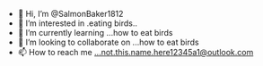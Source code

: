 - 👋 Hi, I’m @SalmonBaker1812
- 👀 I’m interested in .eating birds..
- 🌱 I’m currently learning ...how to eat birds
- 💞️ I’m looking to collaborate on ...how to eat birds
- 📫 How to reach me ...not.this.name.here12345a1@outlook.com

<!---
SalmonBaker1812/SalmonBaker1812 is a ✨ special ✨ repository because its `README.md` (this file) appears on your GitHub profile.
You can click the Preview link to take a look at your changes.
--->

